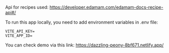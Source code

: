 Api for recipes used: https://developer.edamam.com/edamam-docs-recipe-api#/

To run this app locally, you need to add environment variables in .env file:

```
VITE_API_KEY=
VITE_APP_ID=
```

You can check demo via this link: https://dazzling-peony-8bf671.netlify.app/
